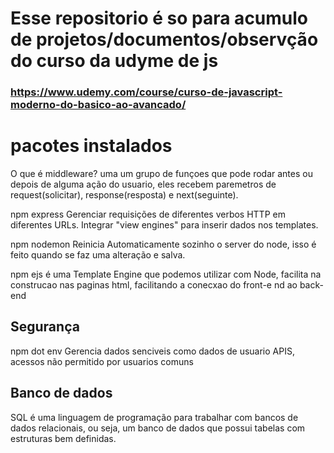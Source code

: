 # Esse repositorio é so para acumulo de projetos/documentos/observção do curso da udyme de js

### https://www.udemy.com/course/curso-de-javascript-moderno-do-basico-ao-avancado/
 
 
 
 # pacotes instalados 

O que é middleware?
      uma um grupo de funçoes que pode rodar antes ou depois de alguma ação do usuario, eles recebem paremetros de request(solicitar),
      response(resposta) e next(seguinte).

npm express
      Gerenciar requisições de diferentes verbos HTTP em diferentes URLs. Integrar "view engines" para inserir dados nos templates.

npm nodemon
      Reinicia Automaticamente sozinho o server do node, isso é feito quando se faz uma alteração e salva.

npm ejs 
      é uma Template Engine que podemos utilizar com Node, facilita na construcao nas paginas html, facilitando a conecxao do front-e
      nd ao back-end


## Segurança
npm dot env 
      Gerencia  dados senciveis como  dados de usuario APIS, acessos não permitido por usuarios comuns

## Banco de dados

SQL
     é uma linguagem de programação para trabalhar com bancos de dados relacionais, ou seja, um banco de dados que possui tabelas com
     estruturas bem definidas.
